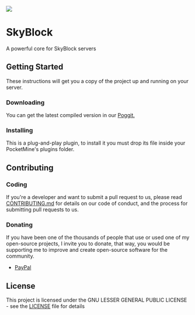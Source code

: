 [![](https://poggit.pmmp.io/shield.api/SkyBlock)](https://poggit.pmmp.io/p/SkyBlock)
# SkyBlock

A powerful core for SkyBlock servers

## Getting Started

These instructions will get you a copy of the project up and running on your server.

### Downloading

You can get the latest compiled version in our [Poggit.](https://poggit.pmmp.io/ci/GiantQuartz/SkyBlock)

### Installing

This is a plug-and-play plugin, to install it you must drop its file inside your PocketMine's plugins folder.

## Contributing

### Coding

If you're a developer and want to submit a pull request to us, please read [CONTRIBUTING.md](CONTRIBUTING.md) for details on our code of conduct, and the process for submitting pull requests to us.

### Donating

If you have been one of the thousands of people that use or used one of my open-source projects, I invite you to donate, that way, you would be supporting me to improve and create open-source software for the community.

- [PayPal](https://paypal.me/giantquartz)

## License

This project is licensed under the GNU LESSER GENERAL PUBLIC LICENSE - see the [LICENSE](LICENSE) file for details

